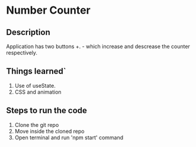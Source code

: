 # Number Counter 

## Description
Application has two buttons +. - which increase and descrease the counter respectively.

## Things learned`
1. Use of useState.
2. CSS and animation

## Steps to run the code

1. Clone the git repo
2. Move inside the cloned repo
3. Open terminal and run 'npm start' command
